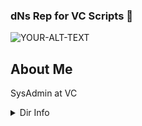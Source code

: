 ### dNs Rep for VC Scripts 👋
<picture>
 <source media="(prefers-color-scheme: dark)" srcset="https://www.victoriacollege.edu/images/default-source/department-images/marketingcommunications/vc_horiz_2clrblack_rgb_websitea72949b28c176feaa0f3ff0000b3bf1e.png?sfvrsn=d43e2646_0">
 <source media="(prefers-color-scheme: light)" srcset="https://www.victoriacollege.edu/images/default-source/department-images/marketingcommunications/vc_horiz_2clrblack_rgb_websitea72949b28c176feaa0f3ff0000b3bf1e.png?sfvrsn=d43e2646_0">
 <img alt="YOUR-ALT-TEXT" src="https://www.victoriacollege.edu/images/default-source/department-images/marketingcommunications/vc_horiz_2clrblack_rgb_websitea72949b28c176feaa0f3ff0000b3bf1e.png?sfvrsn=d43e2646_0">
</picture>

## About Me
SysAdmin at VC




<details>
<summary>Dir Info</summary>
  
| Dir | Info |
|-----:|---------------|
|     PS|PowerShell Scripts|
|     VBS|VBS Scripts|
|     Archived|Old Scripts No Longer Used|

</details>


<!--
**dSulakVC/dSulakVC** is a ✨ _special_ ✨ repository because its `README.md` (this file) appears on your GitHub profile.
-->

